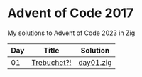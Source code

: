 # Advent of Code 2017

My solutions to Advent of Code 2023 in Zig

| Day | Title                                                                           | Solution                   |
| --- | ------------------------------------------------------------------------------- | -------------------------- |
| 01  | [Trebuchet?!](https://adventofcode.com/2023/day/1)                              | [day01.zig](src/day01.zig) |
